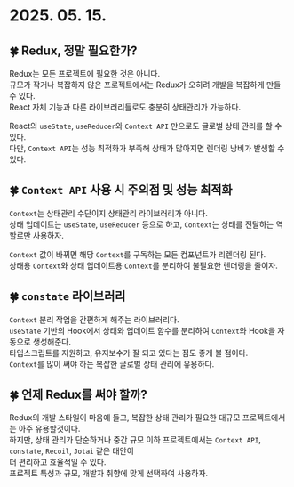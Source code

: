 # 2025. 05. 15.

## 🍀 Redux, 정말 필요한가?
Redux는 모든 프로젝트에 필요한 것은 아니다.  
규모가 작거나 복잡하지 않은 프로젝트에서는 Redux가 오히려 개발을 복잡하게 만들 수 있다.  
React 자체 기능과 다른 라이브러리들로도 충분히 상태관리가 가능하다.

React의 `useState`, `useReducer`와 `Context API` 만으로도 글로벌 상태 관리를 할 수 있다.  
다만, `Context API`는 성능 최적화가 부족해 상태가 많아지면 렌더링 낭비가 발생할 수 있다.

## 🍀 `Context API` 사용 시 주의점 및 성능 최적화
`Context`는 상태관리 수단이지 상태관리 라이브러리가 아니다.  
상태 업데이트는 `useState`, `useReducer` 등으로 하고, `Context`는 상태를 전달하는 역할로만 사용하자.

`Context` 값이 바뀌면 해당 `Context`를 구독하는 모든 컴포넌트가 리렌더링 된다.  
상태용 `Context`와 상태 업데이트용 `Context`를 분리하여 불필요한 렌더링을 줄이자.

## 🍀 `constate` 라이브러리
`Context` 분리 작업을 간편하게 해주는 라이브러리다.  
`useState` 기반의 Hook에서 상태와 업데이트 함수를 분리하여 `Context`와 Hook을 자동으로 생성해준다.  
타입스크립트를 지원하고, 유지보수가 잘 되고 있다는 점도 좋게 볼 점이다.  
`Context`를 많이 써야 하는 복잡한 글로벌 상태 관리에 유용하다.

## 🍀 언제 Redux를 써야 할까?
Redux의 개발 스타일이 마음에 들고, 복잡한 상태 관리가 필요한 대규모 프로젝트에서는 아주 유용할것이다.  
하지만, 상태 관리가 단순하거나 중간 규모 이하 프로젝트에서는 `Context API`, `constate`, `Recoil`, `Jotai` 같은 대안이  
더 편리하고 효율적일 수 있다.  
프로젝트 특성과 규모, 개발자 취향에 맞게 선택하여 사용하자.
